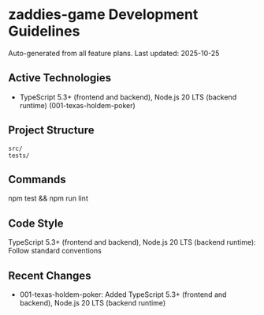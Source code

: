 # zaddies-game Development Guidelines

Auto-generated from all feature plans. Last updated: 2025-10-25

## Active Technologies

- TypeScript 5.3+ (frontend and backend), Node.js 20 LTS (backend runtime) (001-texas-holdem-poker)

## Project Structure

```text
src/
tests/
```

## Commands

npm test && npm run lint

## Code Style

TypeScript 5.3+ (frontend and backend), Node.js 20 LTS (backend runtime): Follow standard conventions

## Recent Changes

- 001-texas-holdem-poker: Added TypeScript 5.3+ (frontend and backend), Node.js 20 LTS (backend runtime)

<!-- MANUAL ADDITIONS START -->
<!-- MANUAL ADDITIONS END -->
